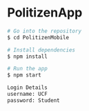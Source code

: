 # PolitizenApp

```bash
# Go into the repository
$ cd PolitizenMobile

# Install dependencies
$ npm install

# Run the app
$ npm start

Login Details
username: UCF
password: Student
```
